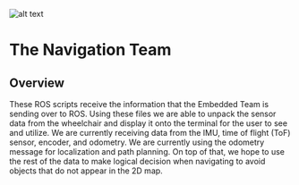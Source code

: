![alt text](https://github.com/SmartWheelchair/Systems/blob/master/Wheelchair%203D%20Part%20Images/UCSD_Wheelchair_Team_Logo.png "Logo")


# The Navigation Team

## Overview

These ROS scripts receive the information that the Embedded Team is sending over to ROS. Using these files we are able to unpack the sensor data from the wheelchair and display it onto the terminal for the user to see and utilize. We are currently receiving data from the IMU, time of flight (ToF) sensor, encoder, and odometry. We are currently using the odometry message for localization and path planning. On top of that, we hope to use the rest of the data to make logical decision when navigating to avoid objects that do not appear in the 2D map.
